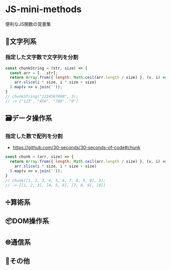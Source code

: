 # JS-mini-methods
便利なJS関数の覚書集

## 📜文字列系
### 指定した文字数で文字列を分割
```js
const chunkString = (str, size) => {
  const arr = [...str];
  return Array.from({ length: Math.ceil(arr.length / size) }, (v, i) =>
    arr.slice(i * size, i * size + size)
  ).map(v => v.join(''));
}
// chunkString("1234567890", 3); 
// -> ["123", "456", "789", "0"]
```
## 🗃️データ操作系
### 指定した数で配列を分割
- https://github.com/30-seconds/30-seconds-of-code#chunk
```js
const chunk = (arr, size) => {
  return Array.from({ length: Math.ceil(arr.length / size) }, (v, i) =>
    arr.slice(i * size, i * size + size)
  ).map(v => v.join(''));
}
// chunk([1, 2, 3, 4, 5, 6, 7, 8, 9, 0], 3); 
// -> [[1, 2, 3], [4, 5, 6], [7, 8, 9], [0]]
```
## ➗算術系
## 📦DOM操作系
## 🌐通信系
## 🔧その他

